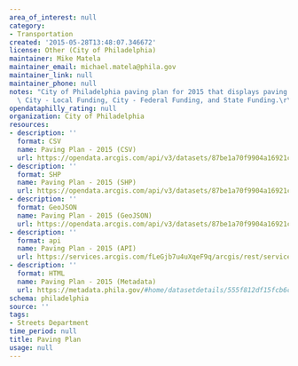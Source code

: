 ```yaml
---
area_of_interest: null
category:
- Transportation
created: '2015-05-28T13:48:07.346672'
license: Other (City of Philadelphia)
maintainer: Mike Matela
maintainer_email: michael.matela@phila.gov
maintainer_link: null
maintainer_phone: null
notes: "City of Philadelphia paving plan for 2015 that displays paving project funding,\
  \ City - Local Funding, City - Federal Funding, and State Funding.\r\n\r\n"
opendataphilly_rating: null
organization: City of Philadelphia
resources:
- description: ''
  format: CSV
  name: Paving Plan - 2015 (CSV)
  url: https://opendata.arcgis.com/api/v3/datasets/87be1a70f9904a16921c6e343144ae5c_0/downloads/data?format=csv&spatialRefId=4326
- description: ''
  format: SHP
  name: Paving Plan - 2015 (SHP)
  url: https://opendata.arcgis.com/api/v3/datasets/87be1a70f9904a16921c6e343144ae5c_0/downloads/data?format=shp&spatialRefId=4326
- description: ''
  format: GeoJSON
  name: Paving Plan - 2015 (GeoJSON)
  url: https://opendata.arcgis.com/api/v3/datasets/87be1a70f9904a16921c6e343144ae5c_0/downloads/data?format=geojson&spatialRefId=4326
- description: ''
  format: api
  name: Paving Plan - 2015 (API)
  url: https://services.arcgis.com/fLeGjb7u4uXqeF9q/arcgis/rest/services/PavingPlan2015/FeatureServer/0/query?outFields=*&where=1%3D1
- description: ''
  format: HTML
  name: Paving Plan - 2015 (Metadata)
  url: https://metadata.phila.gov/#home/datasetdetails/555f812df15fcb6c6ed44116/representationdetails/556625bbc1c4aefb427fd4de/
schema: philadelphia
source: ''
tags:
- Streets Department
time_period: null
title: Paving Plan
usage: null
---
```

